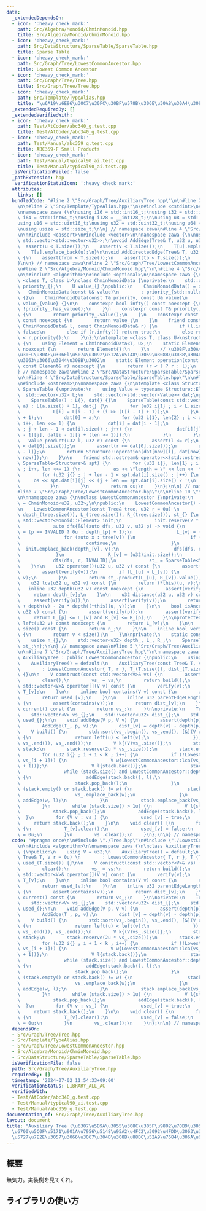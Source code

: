 ```yaml
---
data:
  _extendedDependsOn:
  - icon: ':heavy_check_mark:'
    path: Src/Algebra/Monoid/ChminMonoid.hpp
    title: Src/Algebra/Monoid/ChminMonoid.hpp
  - icon: ':heavy_check_mark:'
    path: Src/DataStructure/SparseTable/SparseTable.hpp
    title: Sparse Table
  - icon: ':heavy_check_mark:'
    path: Src/Graph/Tree/LowestCommonAncestor.hpp
    title: Lowest Common Ancestor
  - icon: ':heavy_check_mark:'
    path: Src/Graph/Tree/Tree.hpp
    title: Src/Graph/Tree/Tree.hpp
  - icon: ':heavy_check_mark:'
    path: Src/Template/TypeAlias.hpp
    title: "\u6A19\u6E96\u30C7\u30FC\u30BF\u578B\u306E\u30A8\u30A4\u30EA\u30A2\u30B9"
  _extendedRequiredBy: []
  _extendedVerifiedWith:
  - icon: ':heavy_check_mark:'
    path: Test/AtCoder/abc340_g.test.cpp
    title: Test/AtCoder/abc340_g.test.cpp
  - icon: ':heavy_check_mark:'
    path: Test/Manual/abc359_g.test.cpp
    title: ABC359-F Small Products
  - icon: ':heavy_check_mark:'
    path: Test/Manual/typical90_ai.test.cpp
    title: Test/Manual/typical90_ai.test.cpp
  _isVerificationFailed: false
  _pathExtension: hpp
  _verificationStatusIcon: ':heavy_check_mark:'
  attributes:
    links: []
  bundledCode: "#line 2 \"Src/Graph/Tree/AuxiliaryTree.hpp\"\n\n#line 2 \"Src/Graph/Tree/Tree.hpp\"\
    \n\n#line 2 \"Src/Template/TypeAlias.hpp\"\n\n#include <cstdint>\n#include <cstddef>\n\
    \nnamespace zawa {\n\nusing i16 = std::int16_t;\nusing i32 = std::int32_t;\nusing\
    \ i64 = std::int64_t;\nusing i128 = __int128_t;\n\nusing u8 = std::uint8_t;\n\
    using u16 = std::uint16_t;\nusing u32 = std::uint32_t;\nusing u64 = std::uint64_t;\n\
    \nusing usize = std::size_t;\n\n} // namespace zawa\n#line 4 \"Src/Graph/Tree/Tree.hpp\"\
    \n\n#include <cassert>\n#include <vector>\n\nnamespace zawa {\n\nusing Tree =\
    \ std::vector<std::vector<u32>>;\n\nvoid AddEdge(Tree& T, u32 u, u32 v) {\n  \
    \  assert(u < T.size());\n    assert(v < T.size());\n    T[u].emplace_back(v);\n\
    \    T[v].emplace_back(u);\n}\n\nvoid AddDirectedEdge(Tree& T, u32 from, u32 to)\
    \ {\n    assert(from < T.size());\n    assert(to < T.size());\n    T[from].emplace_back(to);\n\
    }\n\n} // namespace zawa\n#line 2 \"Src/Graph/Tree/LowestCommonAncestor.hpp\"\n\
    \n#line 2 \"Src/Algebra/Monoid/ChminMonoid.hpp\"\n\n#line 4 \"Src/Algebra/Monoid/ChminMonoid.hpp\"\
    \n\n#include <algorithm>\n#include <optional>\n\nnamespace zawa {\n\ntemplate\
    \ <class T, class U>\nclass ChminMonoidData {\nprivate:\n    std::optional<T>\
    \ priority_{};\n    U value_{};\npublic:\n    ChminMonoidData() = default;\n \
    \   ChminMonoidData(const U& value)\n        : priority_{std::nullopt}, value_{value}\
    \ {}\n    ChminMonoidData(const T& priority, const U& value)\n        : priority_{priority},\
    \ value_{value} {}\n\n    constexpr bool infty() const noexcept {\n        return\
    \ !priority_.has_value();\n    }\n    constexpr const T& priority() const noexcept\
    \ {\n        return priority_.value();\n    }\n    constexpr const U& value()\
    \ const noexcept {\n        return value_;\n    }\n    friend constexpr bool operator<(const\
    \ ChminMonoidData& l, const ChminMonoidData& r) {\n        if (l.infty()) return\
    \ false;\n        else if (r.infty()) return true;\n        else return l.priority()\
    \ < r.priority();\n    }\n};\n\ntemplate <class T, class U>\nstruct ChminMonoid\
    \ {\n    using Element = ChminMonoidData<T, U>;\n    static Element identity()\
    \ noexcept {\n        return Element{};\n    }\n    // \u30BF\u30A4\u30D6\u30EC\
    \u30FC\u30AF\u306Fl\u5074\u3092\u512A\u5148\u3059\u308B\u3088\u3046\u306B\u306A\
    \u3063\u3066\u3044\u308B\u3002\n    static Element operation(const Element& l,\
    \ const Element& r) noexcept {\n        return (r < l ? r : l);\n    }\n};\n\n\
    } // namespace zawa\n#line 2 \"Src/DataStructure/SparseTable/SparseTable.hpp\"\
    \n\n#line 4 \"Src/DataStructure/SparseTable/SparseTable.hpp\"\n\n#line 7 \"Src/DataStructure/SparseTable/SparseTable.hpp\"\
    \n#include <ostream>\n\nnamespace zawa {\n\ntemplate <class Structure>\nclass\
    \ SparseTable {\nprivate:\n    using Value = typename Structure::Element;\n  \
    \  std::vector<u32> L;\n    std::vector<std::vector<Value>> dat;\npublic:\n\n\
    \    SparseTable() : L{}, dat{} {}\n    SparseTable(const std::vector<Value>&\
    \ a) : L(a.size() + 1), dat{} {\n        for (u32 i{1} ; i < L.size() ; i++) {\n\
    \            L[i] = L[i - 1] + (i >> (L[i - 1] + 1));\n        }\n        dat.resize(L.back()\
    \ + 1);\n        dat[0] = a;\n        for (u32 i{1}, len{2} ; i < dat.size() ;\
    \ i++, len <<= 1) {\n            dat[i] = dat[i - 1];\n            for (u32 j{}\
    \ ; j + len - 1 < dat[i].size() ; j++) {\n                dat[i][j] = Structure::operation(dat[i\
    \ - 1][j], dat[i - 1][j + (len >> 1)]);\n            }\n        }\n    }\n\n \
    \   Value product(u32 l, u32 r) const {\n        assert(l <= r);\n        assert(l\
    \ < dat[0].size());\n        assert(r <= dat[0].size());\n        u32 now{L[r\
    \ - l]};\n        return Structure::operation(dat[now][l], dat[now][r - (1 <<\
    \ now)]);\n    }\n\n    friend std::ostream& operator<<(std::ostream& os, const\
    \ SparseTable<Structure>& spt) {\n        for (u32 i{}, len{1} ; i < spt.dat.size()\
    \ ; i++, len <<= 1) {\n            os << \"length = \" << len << '\\n';\n    \
    \        for (u32 j{} ; j + len - 1 < spt.dat[i].size() ; j++) {\n           \
    \     os << spt.dat[i][j] << (j + len == spt.dat[i].size() ? '\\n' : ' ');\n \
    \           }\n        }\n        return os;\n    }\n};\n\n} // namespace zawa\n\
    #line 7 \"Src/Graph/Tree/LowestCommonAncestor.hpp\"\n\n#line 10 \"Src/Graph/Tree/LowestCommonAncestor.hpp\"\
    \n\nnamespace zawa {\n\nclass LowestCommonAncestor {\nprivate:\n    using Monoid\
    \ = ChminMonoid<u32, u32>;\n\npublic:\n    LowestCommonAncestor() = default;\n\
    \n    LowestCommonAncestor(const Tree& tree, u32 r = 0u) \n        : n_{tree.size()},\
    \ depth_(tree.size()), L_(tree.size()), R_(tree.size()), st_{} {\n           \
    \ std::vector<Monoid::Element> init;\n            init.reserve(2 * size());\n\
    \            auto dfs{[&](auto dfs, u32 v, u32 p) -> void {\n                depth_[v]\
    \ = (p == INVALID ? 0u : depth_[p] + 1);\n                L_[v] = (u32)init.size();\n\
    \                for (auto x : tree[v]) {\n                    if (x == p) {\n\
    \                        continue;\n                    }\n                  \
    \  init.emplace_back(depth_[v], v);\n                    dfs(dfs, x, v);\n   \
    \             }\n                R_[v] = (u32)init.size();\n            }};\n\
    \            dfs(dfs, r, INVALID);\n            st_ = SparseTable<Monoid>(init);\n\
    \    }\n\n    u32 operator()(u32 u, u32 v) const {\n        assert(verify(u));\n\
    \        assert(verify(v));\n        if (L_[u] > L_[v]) {\n            std::swap(u,\
    \ v);\n        }\n        return st_.product(L_[u], R_[v]).value();\n    }\n\n\
    \    u32 lca(u32 u, u32 v) const {\n        return (*this)(u, v);\n    }\n\n \
    \   inline u32 depth(u32 v) const noexcept {\n        assert(verify(v));\n   \
    \     return depth_[v];\n    }\n\n    u32 distance(u32 u, u32 v) const {\n   \
    \     assert(verify(u));\n        assert(verify(v));\n        return depth(u)\
    \ + depth(v) - 2u * depth((*this)(u, v));\n    }\n\n    bool isAncestor(u32 p,\
    \ u32 v) const {\n        assert(verify(p));\n        assert(verify(v));\n   \
    \     return L_[p] <= L_[v] and R_[v] <= R_[p];\n    }\n\nprotected:\n    u32\
    \ left(u32 v) const noexcept {\n        return L_[v];\n    }\n\n    inline usize\
    \ size() const {\n        return n_;\n    }\n\n    inline bool verify(u32 v) const\
    \ {\n        return v < size();\n    }\n\nprivate:\n    static constexpr u32 INVALID{static_cast<u32>(-1)};\n\
    \    usize n_{};\n    std::vector<u32> depth_, L_, R_;\n    SparseTable<Monoid>\
    \ st_;\n};\n\n} // namespace zawa\n#line 5 \"Src/Graph/Tree/AuxiliaryTree.hpp\"\
    \n\n#line 7 \"Src/Graph/Tree/AuxiliaryTree.hpp\"\n\nnamespace zawa {\n\nclass\
    \ AuxiliaryTree : public LowestCommonAncestor {\npublic:\n    using V = u32;\n\
    \    AuxiliaryTree() = default;\n    AuxiliaryTree(const Tree& T, V r = 0u) \n\
    \        : LowestCommonAncestor{ T, r }, T_(T.size()), dist_(T.size()), used_(T.size())\
    \ {}\n\n    V construct(const std::vector<V>& vs) {\n        assert(vs.size());\n\
    \        clear();\n        vs_ = vs;\n        return build();\n    }\n\n    const\
    \ std::vector<V>& operator[](V v) const {\n        verify(v);\n        return\
    \ T_[v];\n    }\n\n    inline bool contains(V v) const {\n        assert(verify(v));\n\
    \        return used_[v];\n    }\n\n    inline u32 parentEdgeLength(V v) const\
    \ {\n        assert(contains(v));\n        return dist_[v];\n    }\n\n    std::vector<V>\
    \ current() const {\n        return vs_;\n    }\n\nprivate:\n    Tree T_{}; \n\
    \    std::vector<V> vs_{};\n    std::vector<u32> dist_{};\n    std::vector<bool>\
    \ used_{};\n\n    void addEdge(V p, V v) {\n        assert(depth(p) < depth(v));\n\
    \        AddEdge(T_, p, v);\n        dist_[v] = depth(v) - depth(p);\n    }\n\n\
    \    V build() {\n        std::sort(vs_.begin(), vs_.end(), [&](V u, V v) -> bool\
    \ {\n                return left(u) < left(v);\n                });\n        vs_.erase(std::unique(vs_.begin(),\
    \ vs_.end()), vs_.end());\n        V k{(V)vs_.size()};\n        std::vector<V>\
    \ stack;\n        stack.reserve(2u * vs_.size());\n        stack.emplace_back(vs_[0]);\n\
    \        for (u32 i{} ; i + 1 < k ; i++) {\n            if (!LowestCommonAncestor::isAncestor(vs_[i],\
    \ vs_[i + 1])) {\n                V w{LowestCommonAncestor::lca(vs_[i], vs_[i\
    \ + 1])};\n                V l{stack.back()};\n                stack.pop_back();\n\
    \                while (stack.size() and LowestCommonAncestor::depth(w) < LowestCommonAncestor::depth(stack.back()))\
    \ {\n                    addEdge(stack.back(), l);\n                    l = stack.back();\n\
    \                    stack.pop_back();\n                }\n                if\
    \ (stack.empty() or stack.back() != w) {\n                    stack.emplace_back(w);\n\
    \                    vs_.emplace_back(w);\n                }\n               \
    \ addEdge(w, l);\n            }\n            stack.emplace_back(vs_[i + 1]);\n\
    \        }\n        while (stack.size() > 1u) {\n            V l{stack.back()};\n\
    \            stack.pop_back();\n            addEdge(stack.back(), l);\n      \
    \  }\n        for (V v : vs_) {\n            used_[v] = true;\n        }\n   \
    \     return stack.back();\n    }\n\n    void clear() {\n        for (V v : vs_)\
    \ {\n            T_[v].clear();\n            used_[v] = false;\n            dist_[v]\
    \ = 0u;\n        }\n        vs_.clear();\n    }\n};\n\n} // namespace zawa\n"
  code: "#pragma once\n\n#include \"./Tree.hpp\"\n#include \"./LowestCommonAncestor.hpp\"\
    \n\n#include <algorithm>\n\nnamespace zawa {\n\nclass AuxiliaryTree : public LowestCommonAncestor\
    \ {\npublic:\n    using V = u32;\n    AuxiliaryTree() = default;\n    AuxiliaryTree(const\
    \ Tree& T, V r = 0u) \n        : LowestCommonAncestor{ T, r }, T_(T.size()), dist_(T.size()),\
    \ used_(T.size()) {}\n\n    V construct(const std::vector<V>& vs) {\n        assert(vs.size());\n\
    \        clear();\n        vs_ = vs;\n        return build();\n    }\n\n    const\
    \ std::vector<V>& operator[](V v) const {\n        verify(v);\n        return\
    \ T_[v];\n    }\n\n    inline bool contains(V v) const {\n        assert(verify(v));\n\
    \        return used_[v];\n    }\n\n    inline u32 parentEdgeLength(V v) const\
    \ {\n        assert(contains(v));\n        return dist_[v];\n    }\n\n    std::vector<V>\
    \ current() const {\n        return vs_;\n    }\n\nprivate:\n    Tree T_{}; \n\
    \    std::vector<V> vs_{};\n    std::vector<u32> dist_{};\n    std::vector<bool>\
    \ used_{};\n\n    void addEdge(V p, V v) {\n        assert(depth(p) < depth(v));\n\
    \        AddEdge(T_, p, v);\n        dist_[v] = depth(v) - depth(p);\n    }\n\n\
    \    V build() {\n        std::sort(vs_.begin(), vs_.end(), [&](V u, V v) -> bool\
    \ {\n                return left(u) < left(v);\n                });\n        vs_.erase(std::unique(vs_.begin(),\
    \ vs_.end()), vs_.end());\n        V k{(V)vs_.size()};\n        std::vector<V>\
    \ stack;\n        stack.reserve(2u * vs_.size());\n        stack.emplace_back(vs_[0]);\n\
    \        for (u32 i{} ; i + 1 < k ; i++) {\n            if (!LowestCommonAncestor::isAncestor(vs_[i],\
    \ vs_[i + 1])) {\n                V w{LowestCommonAncestor::lca(vs_[i], vs_[i\
    \ + 1])};\n                V l{stack.back()};\n                stack.pop_back();\n\
    \                while (stack.size() and LowestCommonAncestor::depth(w) < LowestCommonAncestor::depth(stack.back()))\
    \ {\n                    addEdge(stack.back(), l);\n                    l = stack.back();\n\
    \                    stack.pop_back();\n                }\n                if\
    \ (stack.empty() or stack.back() != w) {\n                    stack.emplace_back(w);\n\
    \                    vs_.emplace_back(w);\n                }\n               \
    \ addEdge(w, l);\n            }\n            stack.emplace_back(vs_[i + 1]);\n\
    \        }\n        while (stack.size() > 1u) {\n            V l{stack.back()};\n\
    \            stack.pop_back();\n            addEdge(stack.back(), l);\n      \
    \  }\n        for (V v : vs_) {\n            used_[v] = true;\n        }\n   \
    \     return stack.back();\n    }\n\n    void clear() {\n        for (V v : vs_)\
    \ {\n            T_[v].clear();\n            used_[v] = false;\n            dist_[v]\
    \ = 0u;\n        }\n        vs_.clear();\n    }\n};\n\n} // namespace zawa\n"
  dependsOn:
  - Src/Graph/Tree/Tree.hpp
  - Src/Template/TypeAlias.hpp
  - Src/Graph/Tree/LowestCommonAncestor.hpp
  - Src/Algebra/Monoid/ChminMonoid.hpp
  - Src/DataStructure/SparseTable/SparseTable.hpp
  isVerificationFile: false
  path: Src/Graph/Tree/AuxiliaryTree.hpp
  requiredBy: []
  timestamp: '2024-07-02 11:54:33+09:00'
  verificationStatus: LIBRARY_ALL_AC
  verifiedWith:
  - Test/AtCoder/abc340_g.test.cpp
  - Test/Manual/typical90_ai.test.cpp
  - Test/Manual/abc359_g.test.cpp
documentation_of: Src/Graph/Tree/AuxiliaryTree.hpp
layout: document
title: "Auxiliary Tree (\u6307\u5B9A\u3055\u308C\u305F\u9802\u70B9\u305F\u3061\u306E\
  \u6700\u5C0F\u5171\u901A\u7956\u5148\u95A2\u4FC2\u3092\u4FDD\u3063\u3066\u6728\u3092\
  \u5727\u7E2E\u3057\u3066\u3067\u304D\u308B\u88DC\u52A9\u7684\u306A\u6728)"
---
```


## 概要

無気力。実装例を見てくれ。

## ライブラリの使い方
